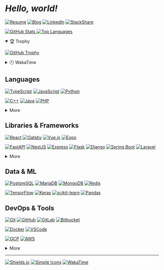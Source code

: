 # **_Hello, world!_**

[![Resume]](https://dong-young.kim/)
[![Blog]](https://pers0n4.io/)
[![LinkedIn]](https://www.linkedin.com/in/dong-young-kim)
[![StackShare]](https://stackshare.io/pers0n4)

[![GitHub Stats](https://github-readme-stats.vercel.app/api?username=pers0n4&title_color=5f4b8b&text_color=f0eee9&icon_color=00abc0&bg_color=212121&hide_border=true&hide_title=true&theme=&show_icons=true&include_all_commits=true&count_private=true&line_height=24) ![Top Languages](https://github-readme-stats.vercel.app/api/top-langs?username=pers0n4&title_color=5f4b8b&text_color=f0eee9&icon_color=00abc0&bg_color=212121&hide_border=true&hide_title=true&layout=compact&langs_count=8&hide=html,css,tex)](https://github.com/anuraghazra/github-readme-stats "GitHub Readme Stats")

<details open>
  <summary>🏆 Trophy</summary>

[![GitHub Trophy](https://github-profile-trophy.vercel.app/?username=pers0n4&theme=onedark&column=7&row=1&no-frame=true)](https://github.com/ryo-ma/github-profile-trophy "GitHub Profile Trophy")

</details>
<details>
  <summary>🕙 WakaTime</summary>

  <!--START_SECTION:waka-->
![Lines of code](https://img.shields.io/badge/From%20Hello%20World%20I%27ve%20Written-225137%20lines%20of%20code-blue)

**I'm a Night 🦉** 

```text
🌞 Morning    39 commits     █░░░░░░░░░░░░░░░░░░░░░░░░   4.47% 
🌆 Daytime    138 commits    ████░░░░░░░░░░░░░░░░░░░░░   15.83% 
🌃 Evening    419 commits    ████████████░░░░░░░░░░░░░   48.05% 
🌙 Night      276 commits    ████████░░░░░░░░░░░░░░░░░   31.65%

```
📅 **I'm Most Productive on Wednesday** 

```text
Monday       129 commits    ███░░░░░░░░░░░░░░░░░░░░░░   14.79% 
Tuesday      94 commits     ██░░░░░░░░░░░░░░░░░░░░░░░   10.78% 
Wednesday    165 commits    ████░░░░░░░░░░░░░░░░░░░░░   18.92% 
Thursday     143 commits    ████░░░░░░░░░░░░░░░░░░░░░   16.4% 
Friday       101 commits    ███░░░░░░░░░░░░░░░░░░░░░░   11.58% 
Saturday     90 commits     ██░░░░░░░░░░░░░░░░░░░░░░░   10.32% 
Sunday       150 commits    ████░░░░░░░░░░░░░░░░░░░░░   17.2%

```


📊 **This Week I Spent My Time On** 

```text
⌚︎ Time Zone: Asia/Seoul

💬 Programming Languages: 
TypeScript               5 hrs 46 mins       ████████░░░░░░░░░░░░░░░░░   34.88% 
Python                   4 hrs 36 mins       ███████░░░░░░░░░░░░░░░░░░   27.82% 
Docker                   2 hrs 41 mins       ████░░░░░░░░░░░░░░░░░░░░░   16.22% 
JSON                     1 hr 28 mins        ██░░░░░░░░░░░░░░░░░░░░░░░   8.9% 
Other                    39 mins             █░░░░░░░░░░░░░░░░░░░░░░░░   4.0%

🔥 Editors: 
VS Code                  16 hrs 6 mins       ████████████████████████░   97.38% 
PyCharm                  16 mins             ░░░░░░░░░░░░░░░░░░░░░░░░░   1.68% 
DataGrip                 9 mins              ░░░░░░░░░░░░░░░░░░░░░░░░░   0.94%

💻 Operating System: 
Linux                    16 hrs 32 mins      █████████████████████████   100.0%

```

**I Mostly Code in TypeScript** 

```text
TypeScript               7 repos             ████░░░░░░░░░░░░░░░░░░░░░   18.42% 
Python                   6 repos             ████░░░░░░░░░░░░░░░░░░░░░   15.79% 
C++                      4 repos             ██░░░░░░░░░░░░░░░░░░░░░░░   10.53% 
Java                     3 repos             ██░░░░░░░░░░░░░░░░░░░░░░░   7.89% 
JavaScript               3 repos             ██░░░░░░░░░░░░░░░░░░░░░░░   7.89%

```



 Last Updated on 07/07/2021
<!--END_SECTION:waka-->

</details>

## Languages

[![TypeScript]](https://www.typescriptlang.org/)
[![JavaScript]](https://www.ecma-international.org/publications/standards/Ecma-262.htm)
[![Python]](https://www.python.org/)

[![C++]](https://isocpp.org/)
[![Java]](https://openjdk.java.net/)
[![PHP]](https://www.php.net/)

<details>
  <summary>More</summary>

[![Rust]](https://www.rust-lang.org/)
[![Go]](https://golang.org/)

</details>

## Libraries & Frameworks

[![React]](https://reactjs.org/)
[![Gatsby]](https://www.gatsbyjs.com/)
[![Vue.js]](https://vuejs.org/)
[![Expo]](https://expo.io/)

[![FastAPI]](https://fastapi.tiangolo.com/)
[![NestJS]](https://nestjs.com/)
[![Express]](https://expressjs.com/)
[![Flask]](https://flask.palletsprojects.com/)
[![Django]](https://www.djangoproject.com/)
[![Spring Boot]](https://spring.io/)
[![Laravel]](https://laravel.com/)

<details>
  <summary>More</summary>

[![Swagger]](https://swagger.io/)
[![Storybook]](https://storybook.js.org/)

[![Insomnia]](https://insomnia.rest/)
[![Postman]](https://www.postman.com/)

[![Node.js]](https://nodejs.org/en/)
[![Deno]](https://deno.land/)

</details>

## Data & ML

[![PostgreSQL]](https://www.postgresql.org/)
[![MariaDB]](https://mariadb.org/)
[![MongoDB]](https://www.mongodb.com/)
[![Redis]](https://redis.io/)

[![TensorFlow]](https://www.tensorflow.org/)
[![Keras]](https://keras.io/)
[![scikit-learn]](https://scikit-learn.org/stable/)
[![Pandas]](https://pandas.pydata.org/)

## DevOps & Tools

[![Git]](https://git-scm.com/)
[![GitHub]](https://github.com/)
[![GitLab]](https://about.gitlab.com/)
[![Bitbucket]](https://bitbucket.org/)

[![Docker]](https://www.docker.com/)
[![VSCode]](https://code.visualstudio.com/)

[![GCP]](https://cloud.google.com/)
[![AWS]](https://aws.amazon.com/)

<details>
  <summary>More</summary>

[![Ubuntu]](https://ubuntu.com/)
[![Arch]](https://archlinux.org/)

[![Google Tag Manager]](https://marketingplatform.google.com/about/tag-manager/)
[![Google Analytics]](https://marketingplatform.google.com/about/analytics/)
[![Hotjar]](https://www.hotjar.com/)

</details>

---

[![Shields.io]](https://shields.io/)
[![Simple Icons]](https://simpleicons.org/)
[![WakaTime]](https://wakatime.com/@null1970)

<!-- Badge Links -->
<!-- https://img.shields.io/static/v1?style=flat-square&label=&message=&labelColor=&color=&logoColor=&logo= -->

<!-- Header -->

[resume]: https://img.shields.io/static/v1?style=for-the-badge&color=000000&logoColor=ffffff&label=&message=Resume&logo=notion&#000000
[blog]: https://img.shields.io/static/v1?style=for-the-badge&color=00c7b7&logoColor=ffffff&label=&message=Blog&logo=netlify&#00C7B7
[linkedin]: https://img.shields.io/static/v1?style=for-the-badge&color=0077b5&logoColor=ffffff&label=&message=LinkedIn&logo=linkedin&#0077B5
[stackshare]: https://img.shields.io/static/v1?style=for-the-badge&color=0690fa&logoColor=ffffff&label=&message=StackShare&logo=stackshare&#0690FA

<!-- Body -->

[arch]: https://img.shields.io/static/v1?style=flat-square&labelColor=212121&color=1793d1&logoColor=1793d1&label=&message=Arch&logo=arch-linux&#1793D1
[aws]: https://img.shields.io/static/v1?style=flat-square&labelColor=e0e0e0&color=232f3e&logoColor=232f3e&label=&message=AWS&logo=amazon-aws&#232F3E
[bitbucket]: https://img.shields.io/static/v1?style=flat-square&labelColor=e0e0e0&color=0052cc&logoColor=0052cc&label=&message=Bitbucket&logo=bitbucket&#0052CC
[c++]: https://img.shields.io/static/v1?style=flat-square&labelColor=e0e0e0&color=00599c&logoColor=00599c&label=&message=C%2B%2B&logo=c%2B%2B&#00599C
[deno]: https://img.shields.io/static/v1?style=flat-square&labelColor=e0e0e0&color=000000&logoColor=000000&label=&message=Deno&logo=deno&#000000
[docker]: https://img.shields.io/static/v1?style=flat-square&labelColor=212121&color=2496ed&logoColor=2496ed&label=&message=Docker&logo=docker&#2496ED
[django]: https://img.shields.io/static/v1?style=flat-square&labelColor=e0e0e0&color=092e20&logoColor=092e20&label=&message=Django&logo=django&#092E20
[expo]: https://img.shields.io/static/v1?style=flat-square&labelColor=e0e0e0&color=000020&logoColor=000020&label=&message=Expo&logo=expo&#000020
[express]: https://img.shields.io/static/v1?style=flat-square&labelColor=e0e0e0&color=000000&logoColor=000000&label=&message=Express&logo=express&#000000
[fastapi]: https://img.shields.io/static/v1?style=flat-square&labelColor=e0e0e0&color=009688&logoColor=009688&label=&message=FastAPI&logo=fastapi&#009688
[flask]: https://img.shields.io/static/v1?style=flat-square&labelColor=e0e0e0&color=000000&logoColor=000000&label=&message=Flask&logo=flask&#000000
[gatsby]: https://img.shields.io/static/v1?style=flat-square&labelColor=e0e0e0&color=663399&logoColor=663399&label=&message=Gatsby&logo=gatsby&#663399
[gcp]: https://img.shields.io/static/v1?style=flat-square&labelColor=212121&color=4285f4&logoColor=4285f4&label=&message=GCP&logo=google-cloud&#4285F4
[git]: https://img.shields.io/static/v1?style=flat-square&labelColor=212121&color=f05032&logoColor=f05032&label=&message=Git&logo=git&#F05032
[github]: https://img.shields.io/static/v1?style=flat-square&labelColor=e0e0e0&color=181717&logoColor=181717&label=&message=GitHub&logo=github&#181717
[gitlab]: https://img.shields.io/static/v1?style=flat-square&labelColor=212121&color=fca121&logoColor=fca121&label=&message=GitLab&logo=gitlab&#FCA121
[go]: https://img.shields.io/static/v1?style=flat-square&labelColor=212121&color=00add8&logoColor=00add8&label=&message=Go&logo=go&#00ADD8
[google analytics]: https://img.shields.io/static/v1?style=flat-square&labelColor=212121&color=e37400&logoColor=e37400&label=&message=Google%20Analytics&logo=google-analytics&#E37400
[google tag manager]: https://img.shields.io/static/v1?style=flat-square&labelColor=212121&color=246fdb&logoColor=246fdb&label=&message=Google%20Tag%20Manager&logo=google&tag-manager&#246FDB
[hotjar]: https://img.shields.io/static/v1?style=flat-square&labelColor=212121&color=fd3a5c&logoColor=fd3a5c&label=&message=Hotjar&logo=hotjar&#FD3A5C
[insomnia]: https://img.shields.io/static/v1?style=flat-square&labelColor=212121&color=5849be&logoColor=5849be&label=&message=Insomnia&logo=insomnia&#5849BE
[java]: https://img.shields.io/static/v1?style=flat-square&labelColor=e0e0e0&color=007396&logoColor=007396&label=&message=Java&logo=java&#007396
[javascript]: https://img.shields.io/static/v1?style=flat-square&labelColor=212121&color=f7df1e&logoColor=f7df1e&label=&message=JavaScript&logo=javascript&#F7DF1E
[keras]: https://img.shields.io/static/v1?style=flat-square&labelColor=e0e0e0&color=d00000&logoColor=d00000&label=&message=Keras&logo=keras&#D00000
[laravel]: https://img.shields.io/static/v1?style=flat-square&labelColor=e0e0e0&color=ff2d20&logoColor=ff2d20&label=&message=Laravel&logo=laravel&#FF2D20
[mariadb]: https://img.shields.io/static/v1?style=flat-square&labelColor=e0e0e0&color=003545&logoColor=003545&label=&message=MariaDB&logo=mariadb&#003545
[mongodb]: https://img.shields.io/static/v1?style=flat-square&labelColor=212121&color=47a248&logoColor=47a248&label=&message=MongoDB&logo=mongodb&#47A248
[nestjs]: https://img.shields.io/static/v1?style=flat-square&labelColor=212121&color=e0234e&logoColor=e0234e&label=&message=NestJS&logo=nestjs&#E0234E
[node.js]: https://img.shields.io/static/v1?style=flat-square&labelColor=212121&color=339933&logoColor=339933&label=&message=Node.js&logo=nodedotjs&#339933
[pandas]: https://img.shields.io/static/v1?style=flat-square&labelColor=e0e0e0&color=150458&logoColor=150458&label=&message=Pandas&logo=pandas&#150458
[php]: https://img.shields.io/static/v1?style=flat-square&labelColor=e0e0e0&color=777bb4&logoColor=777bb4&label=&message=PHP&logo=php&#777BB4
[postgresql]: https://img.shields.io/static/v1?style=flat-square&labelColor=e0e0e0&color=4169e1&logoColor=4169e1&label=&message=PostgreSQL&logo=postgresql&#4169E1
[postman]: https://img.shields.io/static/v1?style=flat-square&labelColor=212121&color=ff6c37&logoColor=ff6c37&label=&message=Postman&logo=postman&#FF6C37
[python]: https://img.shields.io/static/v1?style=flat-square&labelColor=e0e0e0&color=3776ab&logoColor=3776ab&label=&message=Python&logo=python&#3776AB
[react]: https://img.shields.io/static/v1?style=flat-square&labelColor=212121&color=61dafb&logoColor=61dafb&label=&message=React&logo=react&#61DAFB
[redis]: https://img.shields.io/static/v1?style=flat-square&labelColor=e0e0e0&color=dc382d&logoColor=dc382d&label=&message=Redis&logo=redis&#DC382D
[rust]: https://img.shields.io/static/v1?style=flat-square&labelColor=e0e0e0&color=000000&logoColor=000000&label=&message=Rust&logo=rust&#000000
[scikit-learn]: https://img.shields.io/static/v1?style=flat-square&labelColor=212121&color=f7931e&logoColor=f7931e&label=&message=scikit-learn&logo=scikit-learn&#F7931E
[spring boot ]: https://img.shields.io/static/v1?style=flat-square&labelColor=212121&color=6db33f&logoColor=6db33f&label=&message=Spring%20Boot&logo=spring-boot&#6DB33F
[storybook]: https://img.shields.io/static/v1?style=flat-square&labelColor=212121&color=ff4785&logoColor=ff4785&label=&message=Storybook&logo=storybook&#FF4785
[swagger]: https://img.shields.io/static/v1?style=flat-square&labelColor=212121&color=85ea2d&logoColor=85ea2d&label=&message=Swagger&logo=swagger&#85EA2D
[tensorflow]: https://img.shields.io/static/v1?style=flat-square&labelColor=212121&color=ff6f00&logoColor=ff6f00&label=&message=TensorFlow&logo=tensorflow&#FF6F00
[typescript]: https://img.shields.io/static/v1?style=flat-square&labelColor=e0e0e0&color=3178c6&logoColor=3178c6&label=&message=TypeScript&logo=typescript&#3178C6
[ubuntu]: https://img.shields.io/static/v1?style=flat-square&labelColor=212121&color=e95420&logoColor=e95420&label=&message=Ubuntu&logo=ubuntu&#E95420
[vscode]: https://img.shields.io/static/v1?style=flat-square&labelColor=e0e0e0&color=007acc&logoColor=007acc&label=&message=VSCode&logo=visual-studio-code&#007ACC
[vue.js]: https://img.shields.io/static/v1?style=flat-square&labelColor=212121&color=4fc08d&logoColor=4fc08d&label=&message=Vue.js&logo=vuedotjs&#4FC08D

<!-- Footer -->

[shields.io]: https://img.shields.io/static/v1?style=flat-square&labelColor=e0e0e0&color=000000&logoColor=000000&label=&message=Shields.io&logo=shieldsdotio&#000000
[simple icons]: https://img.shields.io/static/v1?style=flat-square&labelColor=e0e0e0&color=111111&logoColor=111111&label=&message=Simple%20Icons&logo=simple-icons&#111111
[wakatime]: https://img.shields.io/static/v1?style=flat-square&labelColor=e0e0e0&color=000000&logoColor=000000&label=&message=WakaTime&logo=wakatime&#000000
